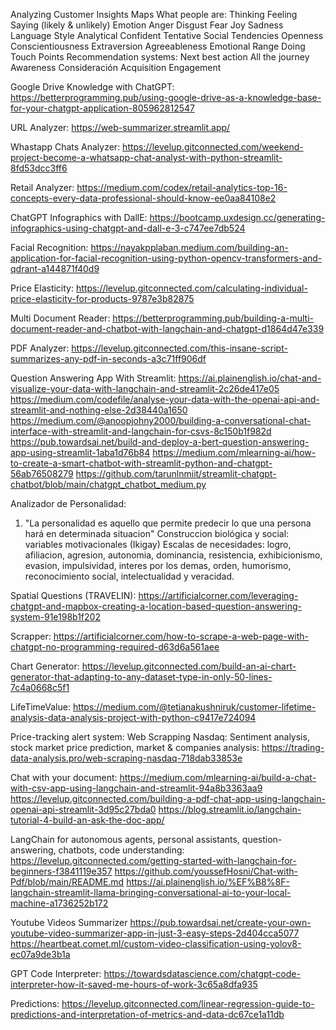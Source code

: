 Analyzing Customer Insights Maps
			What people are:
				Thinking
				Feeling
				Saying (likely & unlikely)
					Emotion
						Anger
						Disgust
						Fear
						Joy
						Sadness
					Language Style
						Analytical
						Confident
						Tentative
					Social Tendencies
						Openness
						Conscientiousness
						Extraversion
						Agreeableness
						Emotional Range
				Doing
				Touch Points
			Recommendation systems:
				Next best action
					All the journey
						Awareness
						Consideración
						Acquisition
						Engagement


Google Drive Knowledge with ChatGPT:
https://betterprogramming.pub/using-google-drive-as-a-knowledge-base-for-your-chatgpt-application-805962812547

URL Analyzer:
https://web-summarizer.streamlit.app/

Whastapp Chats Analyzer:
https://levelup.gitconnected.com/weekend-project-become-a-whatsapp-chat-analyst-with-python-streamlit-8fd53dcc3ff6

Retail Analyzer:
https://medium.com/codex/retail-analytics-top-16-concepts-every-data-professional-should-know-ee0aa84108e2

ChatGPT Infographics with DallE:
https://bootcamp.uxdesign.cc/generating-infographics-using-chatgpt-and-dall-e-3-c747ee7db524

Facial Recognition:
https://nayakpplaban.medium.com/building-an-application-for-facial-recognition-using-python-opencv-transformers-and-qdrant-a144871f40d9

Price Elasticity:
https://levelup.gitconnected.com/calculating-individual-price-elasticity-for-products-9787e3b82875

Multi Document Reader:
https://betterprogramming.pub/building-a-multi-document-reader-and-chatbot-with-langchain-and-chatgpt-d1864d47e339

PDF Analyzer:
https://levelup.gitconnected.com/this-insane-script-summarizes-any-pdf-in-seconds-a3c71ff906df

Question Answering App With Streamlit:
https://ai.plainenglish.io/chat-and-visualize-your-data-with-langchain-and-streamlit-2c26de417e05
https://medium.com/codefile/analyse-your-data-with-the-openai-api-and-streamlit-and-nothing-else-2d38440a1650
https://medium.com/@anoopjohny2000/building-a-conversational-chat-interface-with-streamlit-and-langchain-for-csvs-8c150b1f982d
https://pub.towardsai.net/build-and-deploy-a-bert-question-answering-app-using-streamlit-1aba1d76b84
https://medium.com/mlearning-ai/how-to-create-a-smart-chatbot-with-streamlit-python-and-chatgpt-56ab76508279
https://github.com/tarunlnmiit/streamlit-chatgpt-chatbot/blob/main/chatgpt_chatbot_medium.py

Analizador de Personalidad:
1) "La personalidad es aquello que permite predecir lo que una persona hará en determinada situacion"
Construccion biológica y social: 
variables motivacionales (Ikigay)
Escalas de necesidades: logro, afiliacion, agresion, autonomia, dominancia, resistencia, exhibicionismo, evasion, impulsividad, interes por los demas, orden, humorismo, reconocimiento social, intelectualidad y veracidad.


Spatial Questions (TRAVELIN):
https://artificialcorner.com/leveraging-chatgpt-and-mapbox-creating-a-location-based-question-answering-system-91e198b1f202

Scrapper:
https://artificialcorner.com/how-to-scrape-a-web-page-with-chatgpt-no-programming-required-d63d6a561aee

Chart Generator:
https://levelup.gitconnected.com/build-an-ai-chart-generator-that-adapting-to-any-dataset-type-in-only-50-lines-7c4a0668c5f1

LifeTimeValue:
https://medium.com/@tetianakushniruk/customer-lifetime-analysis-data-analysis-project-with-python-c9417e724094

Price-tracking alert system: Web Scrapping Nasdaq: Sentiment analysis, stock market price prediction, market & companies analysis: https://trading-data-analysis.pro/web-scraping-nasdaq-718dab33853e 

Chat with your document:
https://medium.com/mlearning-ai/build-a-chat-with-csv-app-using-langchain-and-streamlit-94a8b3363aa9
https://levelup.gitconnected.com/building-a-pdf-chat-app-using-langchain-openai-api-streamlit-3d95c27bda0
https://blog.streamlit.io/langchain-tutorial-4-build-an-ask-the-doc-app/


LangChain for autonomous agents, personal assistants, question-answering, chatbots, code understanding:
https://levelup.gitconnected.com/getting-started-with-langchain-for-beginners-f3841119e357
https://github.com/youssefHosni/Chat-with-Pdf/blob/main/README.md
https://ai.plainenglish.io/%EF%B8%8F-langchain-streamlit-llama-bringing-conversational-ai-to-your-local-machine-a1736252b172


Youtube Videos Summarizer
https://pub.towardsai.net/create-your-own-youtube-video-summarizer-app-in-just-3-easy-steps-2d404cca5077
https://heartbeat.comet.ml/custom-video-classification-using-yolov8-ec07a9de3b1a

GPT Code Interpreter:
https://towardsdatascience.com/chatgpt-code-interpreter-how-it-saved-me-hours-of-work-3c65a8dfa935

Predictions:
https://levelup.gitconnected.com/linear-regression-guide-to-predictions-and-interpretation-of-metrics-and-data-dc67ce1a11db
